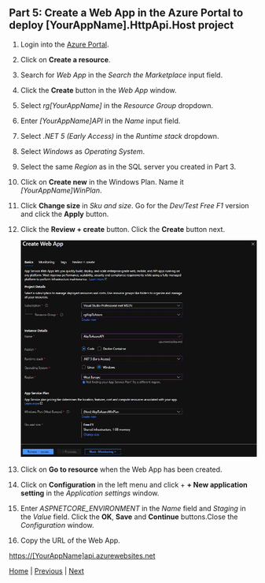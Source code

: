 ## Part 5: Create a Web App in the Azure Portal to deploy [YourAppName].HttpApi.Host project

1. Login into the [Azure Portal](https://portal.azure.com/#home).

2. Click on **Create a resource**.

3. Search for *Web App* in the *Search the Marketplace* input field.

4. Click the **Create** button in the *Web App* window.

5. Select *rg[YourAppName]* in the *Resource Group* dropdown.

6. Enter *[YourAppName]API* in the *Name* input field.

7. Select *.NET 5 (Early Access)* in the *Runtime stack* dropdown.

8. Select *Windows* as *Operating System*.

9. Select the same *Region* as in the SQL server you created in Part 3.

10. Click on **Create new** in the Windows Plan. Name it *[YourAppName]WinPlan*.

11. Click **Change size** in *Sku and size*. Go for the *Dev/Test Free F1* version and click the **Apply** button.

12. Click the **Review + create** button. Click the **Create** button next.
  
    ![Web App Settings](Tutorial/../Images/CreateWebAppForAPI.jpg)

13. Click on **Go to resource** when the Web App has been created.

14. Click on **Configuration** in the left menu and click + **+ New application setting** in the *Application settings* window.

15. Enter *ASPNETCORE_ENVIRONMENT* in the *Name* field and *Staging* in the *Value* field. Click the **OK**, **Save** and **Continue** buttons.Close the *Configuration* window.

16. Copy the URL of the Web App.

[https://[YourAppName]api.azurewebsites.net](https://[YourAppName]api.azurewebsites.net)

[Home](./../../README.md) | [Previous](Tutorial/../../Part4/Part4.md) | [Next](Tutorial/../../Part6/Part6.md)